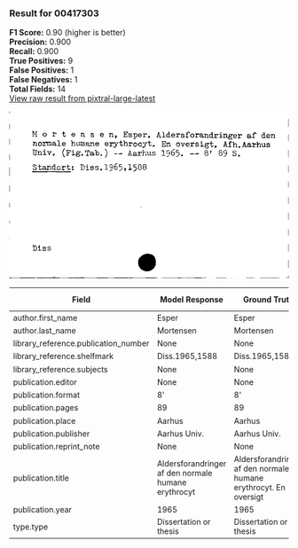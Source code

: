 ### Result for 00417303
**F1 Score:** 0.90 (higher is better)<br>**Precision:** 0.900<br>**Recall:** 0.900<br>**True Positives:** 9<br>**False Positives:** 1<br>**False Negatives:** 1<br>**Total Fields:** 14<br>[View raw result from pixtral-large-latest](https://github.com/RISE-UNIBAS/humanities_data_benchmark/blob/main/results/2025-09-02/T0159/request_T0159_00417303.json)

<img src="https://github.com/RISE-UNIBAS/humanities_data_benchmark/blob/main/benchmarks/zettelkatalog/images/00417303.jpg?raw=true" alt="00417303" width="600px">

| Field | Model Response | Ground Truth | Fuzzy Score | Match |
|-------|----------------|--------------|-------------|-------|
| author.first_name | Esper | Esper | 1.000 | ✅ |
| author.last_name | Mortensen | Mortensen | 1.000 | ✅ |
| library_reference.publication_number | None | None | 1.000 | ✅ |
| library_reference.shelfmark | Diss.1965,1588 | Diss.1965,1588 | 1.000 | ✅ |
| library_reference.subjects | None | None | 1.000 | ✅ |
| publication.editor | None | None | 1.000 | ✅ |
| publication.format | 8' | 8' | 1.000 | ✅ |
| publication.pages | 89 | 89 | 1.000 | ✅ |
| publication.place | Aarhus | Aarhus | 1.000 | ✅ |
| publication.publisher | Aarhus Univ. | Aarhus Univ. | 1.000 | ✅ |
| publication.reprint_note | None | None | 1.000 | ✅ |
| publication.title | Aldersforandringer af den normale humane erythrocyt | Aldersforandringer af den normale humane erythrocyt. En oversigt | 0.887 | ❌ |
| publication.year | 1965 | 1965 | 1.000 | ✅ |
| type.type | Dissertation or thesis | Dissertation or thesis | 1.000 | ✅ |
